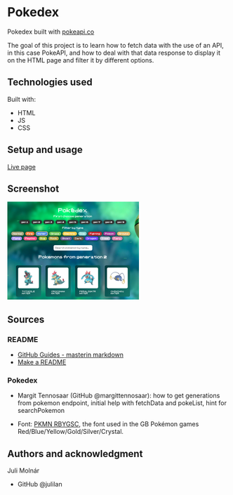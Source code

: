 # Pokedex

Pokedex built with [pokeapi.co](https://pokeapi.co/)

The goal of this project is to learn how to fetch data with the use of an API, in this case PokeAPI, and how to deal with that data response to display it on the HTML page and filter it by different options.

## Technologies used

Built with:

- HTML
- JS
- CSS

## Setup and usage

[Live page](https://pokedex-julilans-projects.vercel.app/)

## Screenshot

![Screenshot of the current version](images/pokedex_screenshot02.png)

## Sources

### README

- [GitHub Guides - masterin markdown](https://guides.github.com/features/mastering-markdown/)
- [Make a README](https://www.makeareadme.com/)

### Pokedex

- Margit Tennosaar (GitHub @margittennosaar): how to get generations from pokemon endpoint, initial help with fetchData and pokeList, hint for searchPokemon

- Font: [PKMN RBYGSC](https://www.dafont.com/pkmn-rbygsc.font), the font used in the GB Pokémon games Red/Blue/Yellow/Gold/Silver/Crystal.

## Authors and acknowledgment

Juli Molnár

- GitHub @julilan
